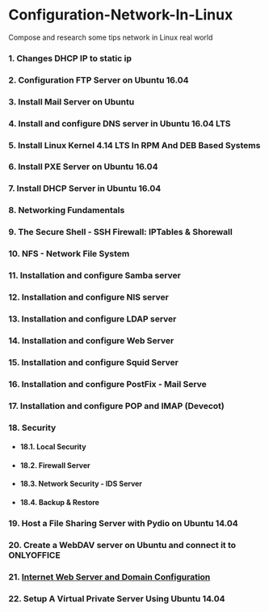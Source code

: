 # Configuration-Network-In-Linux
Compose and research some tips network in Linux real world

### 1. Changes DHCP IP to static ip
### 2. Configuration FTP Server on Ubuntu 16.04
### 3. Install Mail Server on Ubuntu 
### 4. Install and configure DNS server in Ubuntu 16.04 LTS
### 5. Install Linux Kernel 4.14 LTS In RPM And DEB Based Systems
### 6. Install PXE Server on Ubuntu 16.04
### 7. Install DHCP Server in Ubuntu 16.04
### 8. Networking Fundamentals
### 9. The Secure Shell - SSH Firewall: IPTables & Shorewall
### 10. NFS - Network File System
### 11. Installation and configure Samba server
### 12. Installation and configure NIS server
### 13. Installation and configure LDAP server
### 14. Installation and configure Web Server
### 15. Installation and configure Squid Server
### 16. Installation and configure PostFix - Mail Serve
### 17. Installation and configure POP and IMAP (Devecot)
### 18. Security 
+ #### 18.1. Local Security
+ #### 18.2. Firewall Server
+ #### 18.3. Network Security - IDS Server
+ #### 18.4. Backup & Restore
### 19. Host a File Sharing Server with Pydio on Ubuntu 14.04
### 20. Create a WebDAV server on Ubuntu and connect it to ONLYOFFICE
### 21. [Internet Web Server and Domain Configuration](http://www.yolinux.com/TUTORIALS/LinuxTutorialWebSiteConfig.html) 
### 22. Setup A Virtual Private Server Using Ubuntu 14.04
